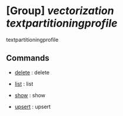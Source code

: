 # [Group] _vectorization textpartitioningprofile_

textpartitioningprofile

## Commands

- [delete](/Commands/vectorization/textpartitioningprofile/_delete.md)
: delete

- [list](/Commands/vectorization/textpartitioningprofile/_list.md)
: list

- [show](/Commands/vectorization/textpartitioningprofile/_show.md)
: show

- [upsert](/Commands/vectorization/textpartitioningprofile/_upsert.md)
: upsert
